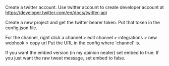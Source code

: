 Create a twitter account.
Use twitter account to create developer account at https://developer.twitter.com/en/docs/twitter-api

Create a new project and get the twitter bearer token.
Put that token in the config.json file.

For the channel, right click a channel > edit channel > integrations > new webhook > copy url
Put the URL in the config where 'channel' is.

If you want the embed version (in my opinion neater) set embed to true.
If you just want the raw tweet message, set embed to false.
